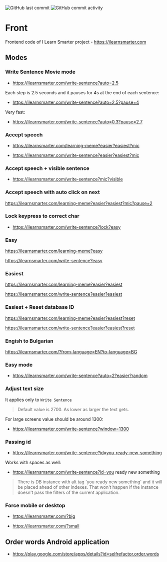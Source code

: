 ![GitHub last commit](https://img.shields.io/github/last-commit/selfrefactor/front.svg)
![GitHub commit activity](https://img.shields.io/github/commit-activity/y/selfrefactor/front.svg)

# Front

Frontend code of I Learn Smarter project - https://ilearnsmarter.com

## Modes

### Write Sentence Movie mode

- https://ilearnsmarter.com/write-sentence?auto=2.5

Each step is 2.5 seconds and it pauses for 4s at the end of each sentence:

- https://ilearnsmarter.com/write-sentence?auto=2.5?pause=4

Very fast:

- https://ilearnsmarter.com/write-sentence?auto=0.3?pause=2.7

### Accept speech

- https://ilearnsmarter.com/learning-meme?easier?easiest?mic

- https://ilearnsmarter.com/write-sentence?easier?easiest?mic

### Accept speech + visible sentence

- https://ilearnsmarter.com/write-sentence?mic?visible

### Accept speech with auto click on next

https://ilearnsmarter.com/learning-meme?easier?easiest?mic?pause=2

### Lock keypress to correct char

- https://ilearnsmarter.com/write-sentence?lock?easy

### Easy

https://ilearnsmarter.com/learning-meme?easy

https://ilearnsmarter.com/write-sentence?easy

### Easiest

https://ilearnsmarter.com/learning-meme?easier?easiest

https://ilearnsmarter.com/write-sentence?easier?easiest

### Easiest + Reset database ID

https://ilearnsmarter.com/learning-meme?easier?easiest?reset

https://ilearnsmarter.com/write-sentence?easier?easiest?reset

### Engish to Bulgarian

https://ilearnsmarter.com/?from-language=EN?to-language=BG

### Easy mode

- https://ilearnsmarter.com/write-sentence?auto=2?easier?random

### Adjust text size

It applies only to `Write Sentence`

> Default value is 2700. As lower as larger the text gets.

For large screens value should be around 1300:

- https://ilearnsmarter.com/write-sentence?window=1300

### Passing id

- https://ilearnsmarter.com/write-sentence?id=you-ready-new-something

Works with spaces as well:

- https://ilearnsmarter.com/write-sentence?id=you ready new something

> There is DB instance with alt tag 'you ready new something' and it will be placed ahead of other indexes. That won't happen if the instance doesn't pass the filters of the current application.

### Force mobile or desktop

- https://ilearnsmarter.com/?big

- https://ilearnsmarter.com/?small

## Order words Android application

- https://play.google.com/store/apps/details?id=selfrefactor.order.words
